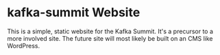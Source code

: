 # kafka-summit Website

This is a simple, static website for the Kafka Summit. It's a precursor to a more involved site. The future site will most likely be built on an CMS like WordPress.
